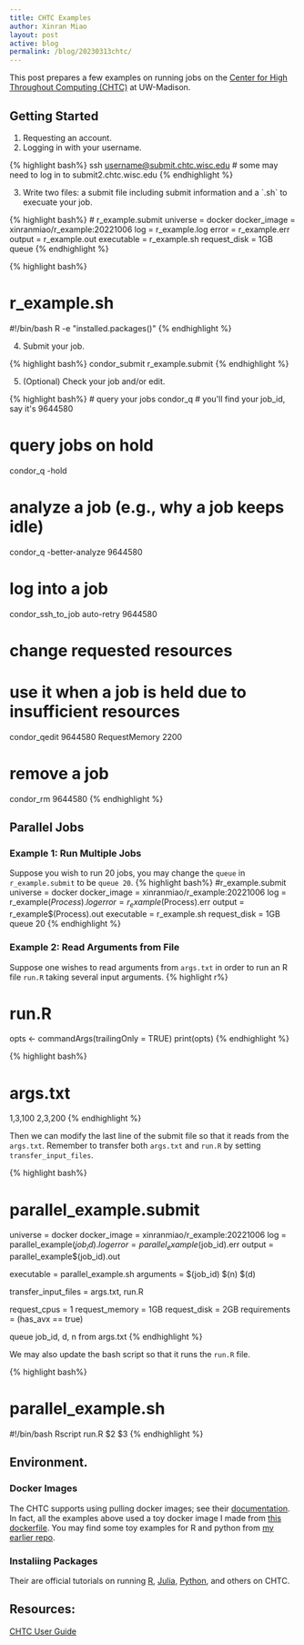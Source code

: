 ```yaml
---
title: CHTC Examples
author: Xinran Miao
layout: post
active: blog
permalink: /blog/20230313chtc/
---
```


This post prepares a few examples on running jobs on the [Center for High Throughout Computing (CHTC)](https://chtc.cs.wisc.edu) at UW-Madison.


## Getting Started
<ol start="1">
  <li>  Requesting an account.</li>
  <li> Logging in with your username.</li>
</ol>

{% highlight bash%}
     ssh username@submit.chtc.wisc.edu # some may need to log in to submit2.chtc.wisc.edu
{% endhighlight %}
 
 <ol start="3">
  <li>  Write two files: a submit file including submit information and a `.sh` to execuate your job.</li>
</ol>
{% highlight bash%}
# r_example.submit
universe = docker
docker_image = xinranmiao/r_example:20221006
log = r_example.log
error = r_example.err
output = r_example.out
executable = r_example.sh
request_disk = 1GB
queue
{% endhighlight %}

{% highlight bash%}
# r_example.sh
#!/bin/bash
R -e "installed.packages()"
{% endhighlight %}

 <ol start="4">
  <li>  Submit your job.</li>
</ol>
{% highlight bash%}
condor_submit r_example.submit
{% endhighlight %}

 <ol start="5">
  <li>  (Optional) Check your job and/or edit.</li>
</ol>
{% highlight bash%}
# query your jobs
condor_q
# you'll find your job_id, say it's 9644580 

# query jobs on hold
condor_q -hold

# analyze a job (e.g., why a job keeps idle)
condor_q -better-analyze 9644580 

# log into a job
condor_ssh_to_job auto-retry 9644580 

# change requested resources
# use it when a job is held due to insufficient resources
condor_qedit 9644580 RequestMemory 2200

# remove a job
condor_rm 9644580 
{% endhighlight %}


## Parallel Jobs
### Example 1: Run Multiple Jobs
Suppose you wish to run 20 jobs, you may change the `queue` in `r_example.submit` to be `queue 20`.
{% highlight bash%}
#r_example.submit
universe = docker
docker_image = xinranmiao/r_example:20221006
log = r_example$(Process).log
error = r_example$(Process).err
output = r_example$(Process).out
executable = r_example.sh
request_disk = 1GB
queue 20
{% endhighlight %}

### Example 2: Read Arguments from File
Suppose one wishes to read arguments from `args.txt` in order to run an R file `run.R` taking several input arguments.
{% highlight r%}
# run.R
opts <- commandArgs(trailingOnly = TRUE)
print(opts)
{% endhighlight %}

{% highlight bash%}
# args.txt
1,3,100
2,3,200
{% endhighlight %}

Then we can modify the last line of the submit file so that it reads from the `args.txt`. Remember to transfer both `args.txt` and `run.R` by setting `transfer_input_files`.

{% highlight bash%}
# parallel_example.submit
universe = docker
docker_image = xinranmiao/r_example:20221006
log = parallel_example$(job_id).log
error = parallel_example$(job_id).err
output = parallel_example$(job_id).out

executable = parallel_example.sh
arguments = $(job_id) $(n) $(d)

transfer_input_files = args.txt, run.R

request_cpus = 1
request_memory = 1GB
request_disk = 2GB
requirements = (has_avx == true)

queue job_id, d, n from args.txt
{% endhighlight %}

We may also update the bash script so that it runs the `run.R` file.

{% highlight bash%}
# parallel_example.sh
#!/bin/bash
Rscript run.R $2 $3
{% endhighlight %}


## Environment.
### Docker Images
The CHTC supports using pulling docker images; see their [documentation](https://chtc.cs.wisc.edu/uw-research-computing/docker-jobs.html). In fact, all the examples above used a toy docker image I made from [this dockerfile](https://github.com/XinranMiao/docker_chtc_example/blob/main/R_example/Dockerfile). You may find some toy examples for R and python from [my earlier repo](https://github.com/XinranMiao/docker_chtc_example).

### Instaliing Packages
Their are official tutorials on running [R](https://chtc.cs.wisc.edu/uw-research-computing/r-jobs.html), [Julia](https://chtc.cs.wisc.edu/uw-research-computing/julia-jobs.html), [Python](https://chtc.cs.wisc.edu/uw-research-computing/python-jobs.html), and others on CHTC.

## Resources:

[CHTC User Guide](https://chtc.cs.wisc.edu/uw-research-computing/guides.html)

